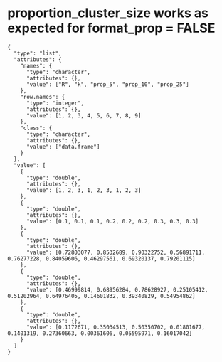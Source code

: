 # proportion_cluster_size works as expected for format_prop = FALSE

    {
      "type": "list",
      "attributes": {
        "names": {
          "type": "character",
          "attributes": {},
          "value": ["R", "k", "prop_5", "prop_10", "prop_25"]
        },
        "row.names": {
          "type": "integer",
          "attributes": {},
          "value": [1, 2, 3, 4, 5, 6, 7, 8, 9]
        },
        "class": {
          "type": "character",
          "attributes": {},
          "value": ["data.frame"]
        }
      },
      "value": [
        {
          "type": "double",
          "attributes": {},
          "value": [1, 2, 3, 1, 2, 3, 1, 2, 3]
        },
        {
          "type": "double",
          "attributes": {},
          "value": [0.1, 0.1, 0.1, 0.2, 0.2, 0.2, 0.3, 0.3, 0.3]
        },
        {
          "type": "double",
          "attributes": {},
          "value": [0.72803077, 0.8532689, 0.90322752, 0.56891711, 0.76277228, 0.84059606, 0.46297561, 0.69320137, 0.79201115]
        },
        {
          "type": "double",
          "attributes": {},
          "value": [0.46999814, 0.68956284, 0.78628927, 0.25105412, 0.51202964, 0.64976405, 0.14601832, 0.39340829, 0.54954862]
        },
        {
          "type": "double",
          "attributes": {},
          "value": [0.1172671, 0.35034513, 0.50350702, 0.01801677, 0.1401319, 0.27360663, 0.00361606, 0.05595971, 0.16017042]
        }
      ]
    }

